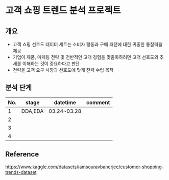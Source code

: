 # 고객 쇼핑 트렌드 분석 프로젝트

## 개요

- 고객 쇼핑 선호도 데이터 세트는 소비자 행동과 구매 패턴에 대한 귀중한 통찰력을 제공
- 기업이 제품, 마케팅 전략 및 전반적인 고객 경험을 맞춤화하려면 고객 선호도와 추세를 이해하는 것이 중요하다고 판단
- 전략을 고객 요구 사항과 선호도에 맞게 전략 수립 목적

## 분석 단계

|No.|stage|datetime|comment|
|--|--|--|--|
|1|DDA,EDA|03.24~03.28||
|2||||
|3||||
|4||||

## Reference

https://www.kaggle.com/datasets/iamsouravbanerjee/customer-shopping-trends-dataset